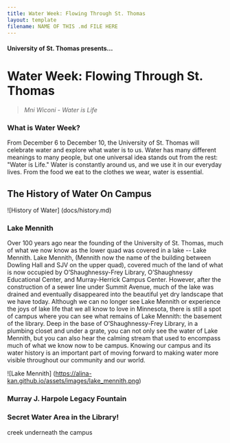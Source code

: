 ```yaml
---
title: Water Week: Flowing Through St. Thomas
layout: template
filename: NAME OF THIS .md FILE HERE
--- 
```


#### University of St. Thomas presents...

# Water Week: Flowing Through St. Thomas

> *Mni Wiconi - Water is Life*

### What is Water Week?
From December 6 to December 10, the University of St. Thomas will celebrate water and explore what water is to us. Water has many different meanings to many people, but one universal idea stands out from the rest: "Water is Life." Water is constantly around us, and we use it in our everyday lives. From the food we eat to the clothes we wear, water is essential. 

## The History of Water On Campus
![History of Water] (docs/history.md)

### Lake Mennith
Over 100 years ago near the founding of the University of St. Thomas, much of what we now know as the lower quad was covered in a lake -- Lake Mennith. Lake Mennith, (Mennith now the name of the building between Dowling Hall and SJV on the upper quad), covered much of the land of what is now occupied by O’Shaughnessy-Frey Library, O’Shaughnessy Educational Center, and Murray-Herrick Campus Center. However, after the construction of a sewer line under Summit Avenue, much of the lake was drained and eventually disappeared into the beautiful yet dry landscape that we have today. Although we can no longer see Lake Mennith or experience the joys of lake life that we all know to love in Minnesota, there is still a spot of campus where you can see what remains of Lake Mennith: the basement of the library. Deep in the base of O’Shaughnessy-Frey Library, in a plumbing closet and under a grate, you can not only see the water of Lake Mennith, but you can also hear the calming stream that used to encompass much of what we know now to be campus. Knowing our campus and its water history is an important part of moving forward to making water more visible throughout our community and our world.

![Lake Mennith] (https://alina-kan.github.io/assets/images/lake_mennith.png)

### Murray J. Harpole Legacy Fountain

### Secret Water Area in the Library! 
creek underneath the campus
